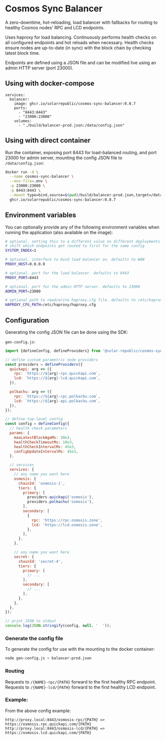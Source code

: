 # Cosmos Sync Balancer

A zero-downtime, hot-reloading, load balancer with fallbacks for routing to healthy Cosmos nodes' RPC and LCD endpoints.

Uses haproxy for load balancing. Continuously performs health checks on all configured endpoints and hot reloads when necessary. Health checks ensure nodes are up-to-date (in sync) with the block chain by checking latest block time.

Endpoints are defined using a JSON file and can be modified live using an admin HTTP server (port 23000).


## Using with docker-compose

```docker-compose
services:
  balancer:
    image: ghcr.io/solarrepublic/cosmos-sync-balancer:0.0.7
    ports:
      - "8443:8443"
      - "23000:23000"
    volumes:
      - "./build/balancer-prod.json:/data/config.json"
```


## Using with direct container

Run the container, exposing port 8443 for load-balanced routing, and port 23000 for admin server, mounting the config JSON file to `/data/config.json`:

```bash
docker run -d \
  --name cosmos-sync-balancer \
  --env-file=.env \
  -p 23000:23000 \
  -p 8443:8443 \
  --mount type=bind,source=$(pwd)/build/balancer-prod.json,target=/data/config.json \
  ghcr.io/solarrepublic/cosmos-sync-balancer:0.0.7
```


## Environment variables

You can optionally provide any of the following environment variables when running the application (also available on the image):

```bash
# optional. setting this to a different value on different deployments will
# shift which endpoints get routed to first for the same config
SYSTEM_INDEX=1

# optional. interface to bind load balancer on. defaults to WAN
PROXY_HOST=0.0.0.0

# optional. port for the load balancer. defaults to 8443
PROXY_PORT=8443

# optional. port for the admin HTTP server. defaults to 23000
ADMIN_PORT=23000

# optional path to read/write haproxy.cfg file. defaults to /etc/haproxy/haproxy.cfg
HAPROXY_CFG_PATH=/etc/haproxy/haproxy.cfg
```


## Configuration

Generating the config JSON file can be done using the SDK:

`gen-config.js`:
```js
import {defineConfig, defineProviders} from '@solar-republic/cosmos-sync-balancer';

// define custom parametric node providers
const providers = defineProviders({
  quickapi: arg => ({
    rpc: `https://${arg}-rpc.quickapi.com`,
    lcd: `https://${arg}-lcd.quickapi.com`,
  }),

  polkachu: arg => ({
    rpc: `https://${arg}-rpc.polkachu.com`,
    lcd: `https://${arg}-api.polkachu.com`,
  }),
});

// define top-level config
const config = defineConfig({
  // health check parameters
  params: {
    maxLatestBlockAgeMs: 30e3,
    healthCheckTimeoutMs: 10e3,
    healthCheckIntervalMs: 45e3,
    configUpdateIntervalMs: 45e3,
  },

  // services
  services: {
    // any name you want here
    osmosis: {
      chainId: 'osmosis-1',
      tiers: {
        primary: [
          providers.quickapi('osmosis'),
          providers.polkachu('osmosis'),
        ],
        secondary: [
          {
            rpc: 'https://rpc.osmosis.zone',
            lcd: 'https://lcd.osmosis.zone',
          },
        ],
      },
    },

    // any name you want here
    secret: {
      chainId: 'secret-4',
      tiers: {
        primary: [
          // ...
        ],
        secondary: [
          // ...
        ],
      },
    },
  },
});

// print JSON to stdout
console.log(JSON.stringify(config, null, '  '));
```

### Generate the config file

To generate the config for use with the mounting to the docker container:

```bash
node gen-config.js > balancer-prod.json
```

### Routing
Requests to `/{NAME}-rpc/{PATH}` forward to the first healthy RPC endpoint.
Requests to `/{NAME}-lcd/{PATH}` forward to the first healthy LCD endpoint.

### Example:
From the above config example:
```
http://proxy.local:8443/osmosis-rpc/{PATH} => https://osmosis.rpc.quickapi.com/{PATH}
http://proxy.local:8443/osmosis-lcd/{PATH} => https://osmosis.lcd.quickapi.com/{PATH}
```
